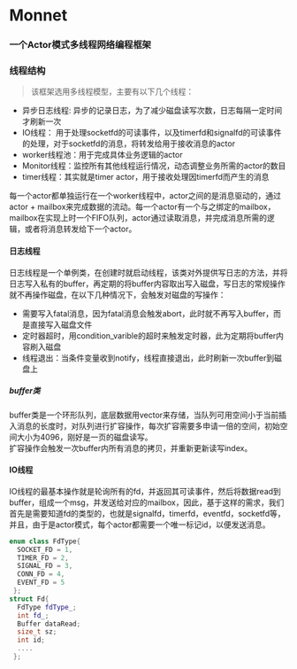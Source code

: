 # Monnet
### 一个Actor模式多线程网络编程框架
### 线程结构
>该框架选用多线程模型，主要有以下几个线程：

- 异步日志线程: 异步的记录日志，为了减少磁盘读写次数，日志每隔一定时间才刷新一次
- IO线程： 用于处理socketfd的可读事件，以及timerfd和signalfd的可读事件的处理，对于socketfd的消息，将转发给用于接收消息的actor
- worker线程池：用于完成具体业务逻辑的actor
- Monitor线程：监控所有其他线程运行情况，动态调整业务所需的actor的数目
- timer线程：其实就是timer actor，用于接收处理因timerfd而产生的消息

每一个actor都单独运行在一个worker线程中，actor之间的是消息驱动的，通过actor + mailbox来完成数据的流动。每一个actor有一个与之绑定的mailbox，mailbox在实现上时一个FIFO队列，actor通过读取消息，并完成消息所需的逻辑，或者将消息转发给下一个actor。

#### 日志线程
日志线程是一个单例类，在创建时就启动线程，该类对外提供写日志的方法，并将日志写入私有的buffer，再定期的将buffer内容取出写入磁盘，写日志的常规操作就不再操作磁盘，在以下几种情况下，会触发对磁盘的写操作：
- 需要写入fatal消息，因为fatal消息会触发abort，此时就不再写入buffer，而是直接写入磁盘文件
- 定时器超时，用condition_varible的超时来触发定时器，此为定期将buffer内容刷入磁盘
- 线程退出：当条件变量收到notify，线程直接退出，此时刷新一次buffer到磁盘上

##### buffer类
buffer类是一个环形队列，底层数据用vector<char>来存储，当队列可用空间小于当前插入消息的长度时，对队列进行扩容操作，每次扩容需要多申请一倍的空间，初始空间大小为4096，刚好是一页的磁盘读写。    
  扩容操作会触发一次buffer内所有消息的拷贝，并重新更新读写index。
  
#### IO线程
IO线程的最基本操作就是轮询所有的fd，并返回其可读事件，然后将数据read到buffer，组成一个msg，并发送给对应的mailbox，因此，基于这样的需求，我们首先是需要知道fd的类型的，也就是signalfd，timerfd，eventfd，socketfd等，并且，由于是actor模式，每个actor都需要一个唯一标记id，以便发送消息。
```c++
enum class FdType{
  SOCKET_FD = 1,
  TIMER_FD = 2,
  SIGNAL_FD = 3,
  CONN_FD = 4,
  EVENT_FD = 5
 };
struct Fd{
  FdType fdType_;
  int fd_;
  Buffer dataRead;
  size_t sz;
  int id;
  ....
 };
